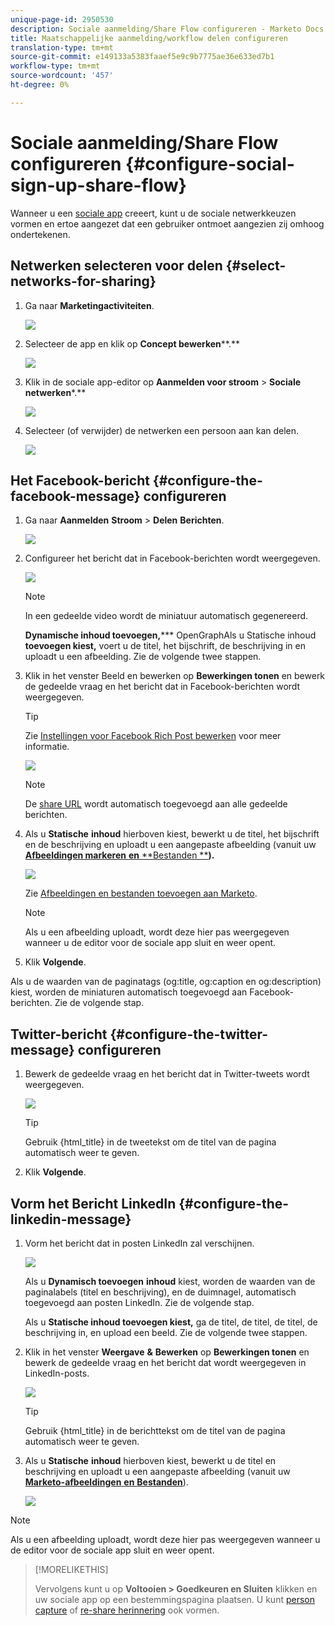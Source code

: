 ```yaml
---
unique-page-id: 2950530
description: Sociale aanmelding/Share Flow configureren - Marketo Docs - Productdocumentatie
title: Maatschappelijke aanmelding/workflow delen configureren
translation-type: tm+mt
source-git-commit: e149133a5383faaef5e9c9b7775ae36e633ed7b1
workflow-type: tm+mt
source-wordcount: '457'
ht-degree: 0%

---
```



# Sociale aanmelding/Share Flow configureren {#configure-social-sign-up-share-flow}

Wanneer u een [sociale app](http://docs.marketo.com/display/docs/social) creeert, kunt u de sociale netwerkkeuzen vormen en ertoe aangezet dat een gebruiker ontmoet aangezien zij omhoog ondertekenen.

## Netwerken selecteren voor delen {#select-networks-for-sharing}

1. Ga naar **Marketingactiviteiten**.

   ![](assets/ma-1.png)

1. Selecteer de app en klik op **Concept bewerken****.**

   ![](assets/image2014-9-22-13-3a57-3a43.png)

1. Klik in de sociale app-editor op **Aanmelden voor stroom** > **Sociale netwerken***.**

   ![](assets/three.png)

1. Selecteer (of verwijder) de netwerken een persoon aan kan delen.

   ![](assets/four.png)

## Het Facebook-bericht {#configure-the-facebook-message} configureren

1. Ga naar **Aanmelden** **Stroom** > **Delen** **Berichten**.

   ![](assets/five.png)

1. Configureer het bericht dat in Facebook-berichten wordt weergegeven.

   ![](assets/image2014-9-22-13-3a58-3a54.png)

   >[!NOTE]
   >
   >In een gedeelde video wordt de miniatuur automatisch gegenereerd.

   **Dynamische inhoud toevoegen,***** OpenGraphAls u Statische inhoud  **toevoegen kiest,** voert u de titel, het bijschrift, de beschrijving in en uploadt u een afbeelding. Zie de volgende twee stappen.

1. Klik in het venster Beeld en bewerken op **Bewerkingen tonen** en bewerk de gedeelde vraag en het bericht dat in Facebook-berichten wordt weergegeven.

   >[!TIP]
   >
   >Zie [Instellingen voor Facebook Rich Post bewerken](../../../../product-docs/demand-generation/facebook/edit-facebook-rich-post-settings.md) voor meer informatie.

   ![](assets/image2014-9-22-13-3a59-3a57.png)

   >[!NOTE]
   >
   >De [share URL](../../../../product-docs/demand-generation/social/social-functions/choose-the-share-url-for-a-social-app.md) wordt automatisch toegevoegd aan alle gedeelde berichten.

1. Als u **Statische** **inhoud** hierboven kiest, bewerkt u de titel, het bijschrift en de beschrijving en uploadt u een aangepaste afbeelding (vanuit uw [**Afbeeldingen markeren** **en** **Bestanden **](../../../../product-docs/demand-generation/images-and-files/add-images-and-files-to-marketo.md)**).**

   ![](assets/image2014-9-22-14-3a1-3a11.png)

   Zie [Afbeeldingen en bestanden toevoegen aan Marketo](../../../../product-docs/demand-generation/images-and-files/add-images-and-files-to-marketo.md).

   >[!NOTE]
   >
   >Als u een afbeelding uploadt, wordt deze hier pas weergegeven wanneer u de editor voor de sociale app sluit en weer opent.

1. Klik **Volgende**.

Als u de waarden van de paginatags (og:title, og:caption en og:description) kiest, worden de miniaturen automatisch toegevoegd aan Facebook-berichten. Zie de volgende stap.

## Twitter-bericht {#configure-the-twitter-message} configureren

1. Bewerk de gedeelde vraag en het bericht dat in Twitter-tweets wordt weergegeven.

   ![](assets/image2014-9-22-14-3a2-3a31.png)

   >[!TIP]
   >
   >Gebruik {html_title} in de tweetekst om de titel van de pagina automatisch weer te geven.

1. Klik **Volgende**.

## Vorm het Bericht LinkedIn {#configure-the-linkedin-message}

1. Vorm het bericht dat in posten LinkedIn zal verschijnen.

   ![](assets/image2014-9-22-14-3a3-3a8.png)

   Als u **Dynamisch toevoegen** **inhoud** kiest, worden de waarden van de paginalabels (titel en beschrijving), en de duimnagel, automatisch toegevoegd aan posten LinkedIn. Zie de volgende stap.

   Als u **Statische inhoud toevoegen kiest,** ga de titel, de titel, de titel, de beschrijving in, en upload een beeld. Zie de volgende twee stappen.

1. Klik in het venster **Weergave** **&amp;** **Bewerken** op **Bewerkingen tonen** en bewerk de gedeelde vraag en het bericht dat wordt weergegeven in LinkedIn-posts.

   ![](assets/image2014-9-22-14-3a4-3a6.png)

   >[!TIP]
   >
   >Gebruik {html_title} in de berichttekst om de titel van de pagina automatisch weer te geven.

1. Als u **Statische** **inhoud** hierboven kiest, bewerkt u de titel en beschrijving en uploadt u een aangepaste afbeelding (vanuit uw [**Marketo-afbeeldingen** **en** **Bestanden**](../../../../product-docs/demand-generation/images-and-files/add-images-and-files-to-marketo.md)).

   ![](assets/image2014-9-22-13-3a55-3a17.png)

>[!NOTE]
>
>Als u een afbeelding uploadt, wordt deze hier pas weergegeven wanneer u de editor voor de sociale app sluit en weer opent.

>[!MORELIKETHIS]
>
>Vervolgens kunt u op **Voltooien > Goedkeuren en Sluiten** klikken en uw sociale app op een bestemmingspagina plaatsen. U kunt [person capture](configure-person-capture-for-a-social-app.md) of [re-share herinnering](configure-re-share-email-and-prompt-for-a-social-app.md) ook vormen.

